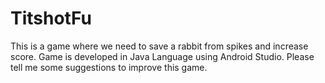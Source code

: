 # TitshotFu
This is a game where we need to save a rabbit from spikes and increase score.
Game is developed in Java Language using Android Studio.
Please tell me some suggestions to improve this game.
